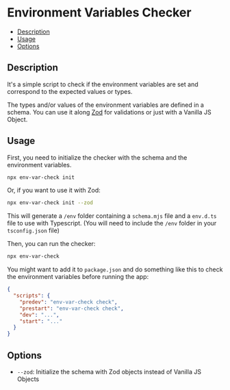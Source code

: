 # Environment Variables Checker

- [Description](#description)
- [Usage](#usage)
- [Options](#options)

## Description
It's a simple script to check if the environment variables are set and correspond to the expected values or types.

The types and/or values of the environment variables are defined in a schema. You can use it along [Zod](https://zod.dev/) for validations or just with a Vanilla JS Object.

## Usage
First, you need to initialize the checker with the schema and the environment variables.

```bash
npx env-var-check init
```
Or, if you want to use it with Zod:
```bash
npx env-var-check init --zod
```

This will generate a `/env` folder containing a `schema.mjs` file and a `env.d.ts` file to use with Typescript. (You will need to include the `/env` folder in your `tsconfig.json` file)

Then, you can run the checker:
```bash
npx env-var-check
```

You might want to add it to `package.json` and do something like this to check the environment variables before running the app:
```json
{
  "scripts": {
    "predev": "env-var-check check",
    "prestart": "env-var-check check",
    "dev": "...",
    "start": "..."
  }
}
```

## Options
- `--zod`: Initialize the schema with Zod objects instead of Vanilla JS Objects
